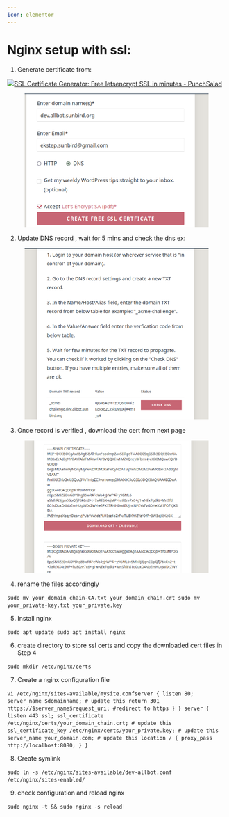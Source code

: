```yaml
---
icon: elementor
---
```


# Nginx setup with ssl:

1. Generate certificate from:

[![](https://punchsalad.com/wp-content/uploads/2020/09/cropped-Icon-profile-2-32x32.png)SSL Certificate Generator: Free letsencrypt SSL in minutes - PunchSalad](https://punchsalad.com/ssl-certificate-generator/)

<figure><img src="../../../../../../.gitbook/assets/generate-ssl-cert.png" alt=""><figcaption></figcaption></figure>

&#x20;

2. Update DNS record , wait for 5 mins and check the dns ex:



<figure><img src="../../../../../../.gitbook/assets/update-dns-record-ssl2.png" alt=""><figcaption></figcaption></figure>

&#x20;

3. Once record is verified , download the cert from next page



<figure><img src="../../../../../../.gitbook/assets/download-ssl-cert.png" alt=""><figcaption></figcaption></figure>

&#x20;

4. rename the files accordingly

`sudo mv your_domain_chain-CA.txt your_domain_chain.crt sudo mv your_private-key.txt your_private.key`

5. Install nginx

`sudo apt update sudo apt install nginx`

6. create directory to store ssl certs and copy the downloaded cert files in Step 4

`sudo mkdir /etc/nginx/certs`

7. Create a nginx configuration file

`vi /etc/nginx/sites-available/mysite.confserver { listen 80; server_name $domainname; # update this return 301 https://$server_name$request_uri; #redirect to https } } server { listen 443 ssl; ssl_certificate /etc/nginx/certs/your_domain_chain.crt; # update this ssl_certificate_key /etc/nginx/certs/your_private.key; # update this server_name your_domain.com; # update this location / { proxy_pass http://localhost:8080; } }`

8. Create symlink

`sudo ln -s /etc/nginx/sites-available/dev-allbot.conf /etc/nginx/sites-enabled/`

9. check configuration and reload nginx

`sudo nginx -t && sudo nginx -s reload`

&#x20;
